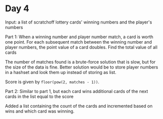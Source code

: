 # Day 4
Input: a list of scratchoff lottery cards' winning numbers and the player's numbers

Part 1: When a winning number and player number match, a card is worth one point. For each subsequent match between the winning number and player numbers, the point value of a card doubles. Find the total value of all cards

The number of matches found is a brute-force solution that is slow, but for the size of the data is fine. Better solution would be to store player numbers in a hashset and look them up instead of storing as list.

Score is given by `floor(pow(2, matches - 1))`.

Part 2: Similar to part 1, but each card wins additional cards of the next cards in the list equal to the score

Added a list containing the count of the cards and incremented based on wins and which card was winning.
